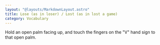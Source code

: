 ```yaml
---
layout: "@layouts/MarkdownLayout.astro"
title: Lose (as in loser) / Lost (as in lost a game)
category: Vocabulary
---
```


Hold an open palm facing up,
and touch the fingers on the "V" hand sign to that open palm.
